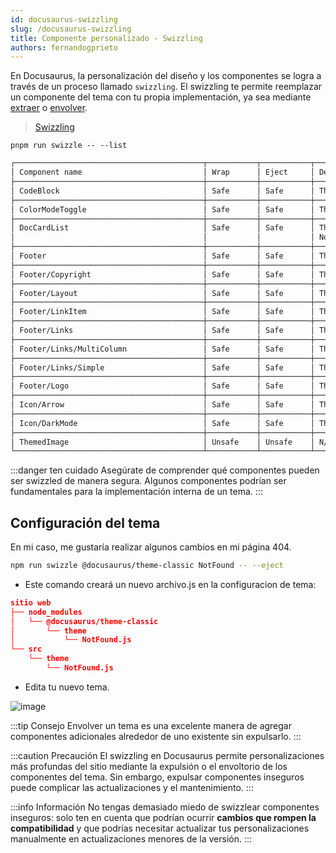 ```yaml
---
id: docusaurus-swizzling 
slug: /docusaurus-swizzling 
title: Componente personalizado - Swizzling
authors: fernandogprieto
---
```


En Docusaurus, la personalización del diseño y los componentes se logra a través de un proceso llamado `swizzling`. El swizzling te permite reemplazar un componente del tema con tu propia implementación, ya sea mediante [extraer](https://docusaurus.io/docs/swizzling#ejecting) o [envolver](https://docusaurus.io/docs/swizzling#wrapping).

> [Swizzling](https://docusaurus.io/docs/swizzling)

```pnpm
pnpm run swizzle -- --list
```

```md title='Components available for swizzle in @docusaurus/theme-classic'
┌──────────────────────────────────────────┬───────────┬───────────┬──────────────────────────────────────────────────────────────────────────────────────────────────────────────────────────────────┐
│ Component name                           │ Wrap      │ Eject     │ Description                                                                                                                      │
├──────────────────────────────────────────┼───────────┼───────────┼──────────────────────────────────────────────────────────────────────────────────────────────────────────────────────────────────┤
│ CodeBlock                                │ Safe      │ Safe      │ The component used to render multi-line code blocks, generally used in Markdown files.                                           │
├──────────────────────────────────────────┼───────────┼───────────┼──────────────────────────────────────────────────────────────────────────────────────────────────────────────────────────────────┤
│ ColorModeToggle                          │ Safe      │ Safe      │ The color mode toggle to switch between light and dark mode.                                                                     │
├──────────────────────────────────────────┼───────────┼───────────┼──────────────────────────────────────────────────────────────────────────────────────────────────────────────────────────────────┤
│ DocCardList                              │ Safe      │ Safe      │ The component responsible for rendering a list of sidebar items cards.                                                           │
│                                          │           │           │ Notable used on the category generated-index pages.                                                                              │
├──────────────────────────────────────────┼───────────┼───────────┼──────────────────────────────────────────────────────────────────────────────────────────────────────────────────────────────────┤
│ Footer                                   │ Safe      │ Safe      │ The footer component of you site's layout                                                                                        │
├──────────────────────────────────────────┼───────────┼───────────┼──────────────────────────────────────────────────────────────────────────────────────────────────────────────────────────────────┤
│ Footer/Copyright                         │ Safe      │ Safe      │ The footer copyright                                                                                                             │
├──────────────────────────────────────────┼───────────┼───────────┼──────────────────────────────────────────────────────────────────────────────────────────────────────────────────────────────────┤
│ Footer/Layout                            │ Safe      │ Safe      │ The footer main layout component                                                                                                 │
├──────────────────────────────────────────┼───────────┼───────────┼──────────────────────────────────────────────────────────────────────────────────────────────────────────────────────────────────┤
│ Footer/LinkItem                          │ Safe      │ Safe      │ The footer link item component                                                                                                   │
├──────────────────────────────────────────┼───────────┼───────────┼──────────────────────────────────────────────────────────────────────────────────────────────────────────────────────────────────┤
│ Footer/Links                             │ Safe      │ Safe      │ The footer component rendering the footer links                                                                                  │
├──────────────────────────────────────────┼───────────┼───────────┼──────────────────────────────────────────────────────────────────────────────────────────────────────────────────────────────────┤
│ Footer/Links/MultiColumn                 │ Safe      │ Safe      │ The footer component rendering the footer links with a multi-column layout                                                       │
├──────────────────────────────────────────┼───────────┼───────────┼──────────────────────────────────────────────────────────────────────────────────────────────────────────────────────────────────┤
│ Footer/Links/Simple                      │ Safe      │ Safe      │ The footer component rendering the footer links with a simple layout (single row)                                                │
├──────────────────────────────────────────┼───────────┼───────────┼──────────────────────────────────────────────────────────────────────────────────────────────────────────────────────────────────┤
│ Footer/Logo                              │ Safe      │ Safe      │ The footer logo                                                                                                                  │
├──────────────────────────────────────────┼───────────┼───────────┼──────────────────────────────────────────────────────────────────────────────────────────────────────────────────────────────────┤
│ Icon/Arrow                               │ Safe      │ Safe      │ The arrow icon component                                                                                                         │
├──────────────────────────────────────────┼───────────┼───────────┼──────────────────────────────────────────────────────────────────────────────────────────────────────────────────────────────────┤
│ Icon/DarkMode                            │ Safe      │ Safe      │ The dark mode icon component.                                                                                                    │
├──────────────────────────────────────────┼───────────┼───────────┼──────────────────────────────────────────────────────────────────────────────────────────────────────────────────────────────────┤
│ ThemedImage                              │ Unsafe    │ Unsafe    │ N/A                                                                                                                              │
└──────────────────────────────────────────┴───────────┴───────────┴──────────────────────────────────────────────────────────────────────────────────────────────────────────────────────────────────┘
```

:::danger ten cuidado
Asegúrate de comprender qué componentes pueden ser swizzled de manera segura. Algunos componentes podrían ser fundamentales para la implementación interna de un tema.
:::

## Configuración del tema

En mi caso, me gustaría realizar algunos cambios en mi página 404.

```bash
npm run swizzle @docusaurus/theme-classic NotFound -- --eject
```

- Este comando creará un nuevo archivo.js en la configuracion de tema:

```json
sitio web
├── node_modules
│   └── @docusaurus/theme-classic
│       └── theme
│           └── NotFound.js
└── src
    └── theme
        └── NotFound.js
```

- Edita tu nuevo tema.

![image](https://gitlab.com/fernandogprieto/fgp-website/-/raw/main/static/img/projects/docusaurus/swizzling.png)

:::tip Consejo
Envolver un tema es una excelente manera de agregar componentes adicionales alrededor de uno existente sin expulsarlo.
:::

:::caution Precaución
El swizzling en Docusaurus permite personalizaciones más profundas del sitio mediante la expulsión o el envoltorio de los componentes del tema. Sin embargo, expulsar componentes inseguros puede complicar las actualizaciones y el mantenimiento.
:::

:::info Información
No tengas demasiado miedo de swizzlear componentes inseguros: solo ten en cuenta que podrían ocurrir **cambios que rompen la compatibilidad** y que podrías necesitar actualizar tus personalizaciones manualmente en actualizaciones menores de la versión.
:::
